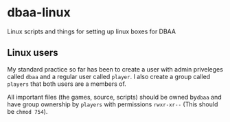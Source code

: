 # dbaa-linux
Linux scripts and things for setting up linux boxes for DBAA

## Linux users

My standard practice so far has been to create a user with admin priveleges called `dbaa` and a regular user called `player`. I also create a group called `players` that both users are a members of. 

All important files (the games, source, scripts) should be owned by`dbaa` and have group ownership by `players` with permissions `rwxr-xr--` (This should be `chmod 754`).  
